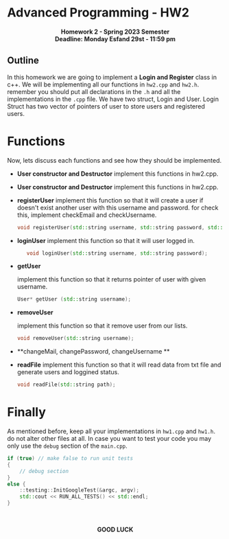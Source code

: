 # Advanced Programming - HW2
<p  align="center"> <b>Homework 2 - Spring 2023 Semester <br> Deadline: Monday Esfand 29st - 11:59 pm</b> </p>

## Outline

In this homework we are going to implement a **Login and Register** class in c++. 
We will be implementing all our functions in `hw2.cpp` and `hw2.h`. remember you should put all declarations in the `.h` and all the implementations in the `.cpp` file.
We have two struct, Login and User. Login Struct has two vector of pointers of user to store users and registered users.

# Functions
Now, lets discuss each functions and see how they should be implemented. 

 - **User constructor and Destructor**
implement this functions in hw2.cpp.

 - **User constructor and Destructor**
implement this functions in hw2.cpp.


 - **registerUser**
implement this function so that it will create a user if doesn't exist another user with this username and password. for check this, implement checkEmail and checkUsername.
	```cpp
	void registerUser(std::string username, std::string password, std::string email);
	```

- **loginUser**
implement this function so that it will user logged in.
    ```cpp
       void loginUser(std::string username, std::string password);
    ```

- **getUser**

  implement this function so that it returns pointer of user with given username.
    ```cpp
    User* getUser (std::string username);
    ```
	
- **removeUser**  

  implement this function so that it remove user from our lists.
    ```cpp
    void removeUser(std::string username);
    ```
	
- **changeMail, changePassword, changeUsername **


- **readFile**
implement this function so that it will read data from txt file and generate users and loggined status.
    ```cpp
    void readFile(std::string path);
    ```

# Finally
As mentioned before, keep all your implementations in `hw1.cpp` and `hw1.h`. do not alter other files at all. In case you want to test your code you may only use the `debug` section of the `main.cpp`.

```cpp
if (true) // make false to run unit tests  
{ 
    // debug section 
} 
else {
    ::testing::InitGoogleTest(&argc, argv);
    std::cout << RUN_ALL_TESTS() << std::endl;
}
```
<br/>
<p  align="center"> <b>GOOD LUCK</b> </p>
